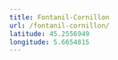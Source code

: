 ```yaml
---
title: Fontanil-Cornillon
url: /fontanil-cornillon/
latitude: 45.2556949
longitude: 5.6654815
---
```

